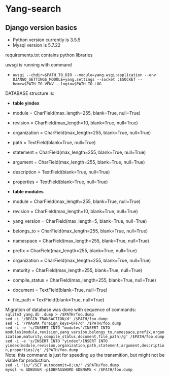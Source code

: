 Yang-search
=======

## Django version basics

 * Python version currently is 3.5.5
 * Mysql version is 5.7.22

requirements.txt contains python libraries

uwsgi is running with command 
 *     uwsgi --chdir=$PATH_TO_DIR --module=yang.wsgi:application --env DJANGO_SETTINGS_MODULE=yang.settings --socket :$SOCKET --home=$PATH_TO_VENV --logto=$PATH_TO_LOG

DATABASE structure is:

 * **table yindex**
 * module = CharField(max_length=255, blank=True, null=True)
 * revision = CharField(max_length=10, blank=True, null=True)
 * organization = CharField(max_length=255, blank=True, null=True)
 * path = TextField(blank=True, null=True)
 * statement = CharField(max_length=255, blank=True, null=True)
 * argument = CharField(max_length=255, blank=True, null=True)
 * description = TextField(blank=True, null=True)
 * properties = TextField(blank=True, null=True)
 
 
 * **table modules**
 * module = CharField(max_length=255, blank=True, null=True)
 * revision = CharField(max_length=10, blank=True, null=True)
 * yang_version = CharField(max_length=5, blank=True, null=True)
 * belongs_to = CharField(max_length=255, blank=True, null=True)
 * namespace = CharField(max_length=255, blank=True, null=True)
 * prefix = CharField(max_length=255, blank=True, null=True)
 * organization = CharField(max_length=255, blank=True, null=True)
 * maturity = CharField(max_length=255, blank=True, null=True)
 * compile_status = CharField(max_length=255, blank=True, null=True)
 * document = TextField(blank=True, null=True)
 * file_path = TextField(blank=True, null=True)

Migration of database was done with sequence of commands:  
`sqlite3 yang.db .dump > /$PATH/foo.dump`    
`sed -i '/BEGIN TRANSACTION/d' /$PATH/foo.dump`  
`sed -i '/PRAGMA foreign_keys=OFF/d' /$PATH/foo.dump`  
`sed -i -e 's/INSERT INTO "modules"/INSERT INTO modules(module,revision,yang_version,belongs_to,namespace,prefix,organization,maturity,compile_status,document,file_path)/g' /$PATH/foo.dump`  
`sed -i -e 's/INSERT INTO "yindex"/INSERT INTO yindex(module,revision,organization,path,statement,argument,description,properties)/g' /$PATH/foo.dump`  
Note: this command is just for speeding up the transmition, but might not be
viable for production.  
`sed -i '1s/^/SET autocommit=0;\n/' /$PATH/foo.dump`  
`mysql -u $DBUSER -p$DBPASSWORD $DBNAME < /$PATH/foo.dump`  

